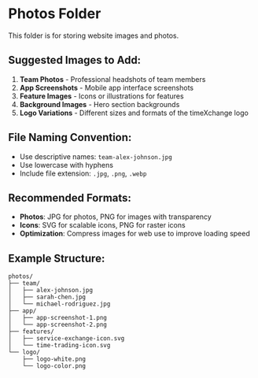 # Photos Folder

This folder is for storing website images and photos.

## Suggested Images to Add:

1. **Team Photos** - Professional headshots of team members
2. **App Screenshots** - Mobile app interface screenshots
3. **Feature Images** - Icons or illustrations for features
4. **Background Images** - Hero section backgrounds
5. **Logo Variations** - Different sizes and formats of the timeXchange logo

## File Naming Convention:
- Use descriptive names: `team-alex-johnson.jpg`
- Use lowercase with hyphens
- Include file extension: `.jpg`, `.png`, `.webp`

## Recommended Formats:
- **Photos**: JPG for photos, PNG for images with transparency
- **Icons**: SVG for scalable icons, PNG for raster icons
- **Optimization**: Compress images for web use to improve loading speed

## Example Structure:
```
photos/
├── team/
│   ├── alex-johnson.jpg
│   ├── sarah-chen.jpg
│   └── michael-rodriguez.jpg
├── app/
│   ├── app-screenshot-1.png
│   └── app-screenshot-2.png
├── features/
│   ├── service-exchange-icon.svg
│   └── time-trading-icon.svg
└── logo/
    ├── logo-white.png
    └── logo-color.png
``` 